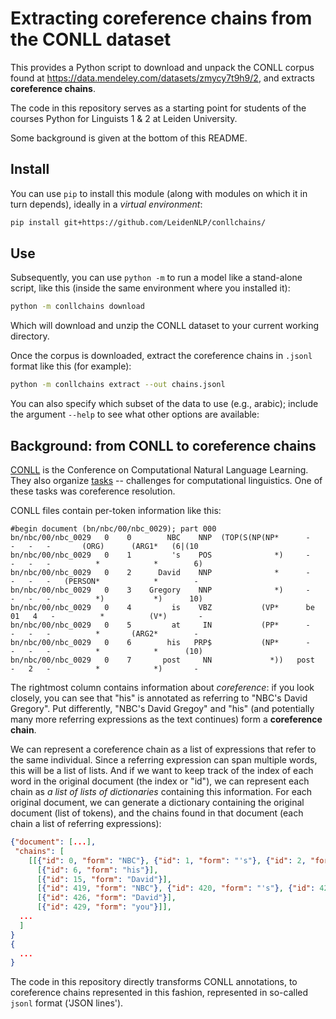 # Extracting coreference chains from the CONLL dataset

This provides a Python script to download and unpack the CONLL corpus found at https://data.mendeley.com/datasets/zmycy7t9h9/2, and extracts **coreference chains**.

The code in this repository serves as a starting point for students of the courses Python for Linguists 1 & 2 at Leiden University.

Some background is given at the bottom of this README.

## Install

You can use `pip` to install this module (along with modules on which it in turn depends), ideally in a _virtual environment_:

```bash
pip install git+https://github.com/LeidenNLP/conllchains/
```

## Use

Subsequently, you can use `python -m` to run a model like a stand-alone script, like this (inside the same environment where you installed it):

```bash
python -m conllchains download 
```

Which will download and unzip the CONLL dataset to your current working directory. 

Once the corpus is downloaded, extract the coreference chains in `.jsonl` format like this (for example):

```bash
python -m conllchains extract --out chains.jsonl
```

You can also specify which subset of the data to use (e.g., arabic); include the argument `--help` to see what other options are available:


## Background: from CONLL to coreference chains

[CONLL](https://conll.org/) is the Conference on Computational Natural Language Learning. 
They also organize [tasks](https://conll.org/previous-tasks) -- challenges for computational linguistics. 
One of these tasks was coreference resolution.

CONLL files contain per-token information like this:

```
#begin document (bn/nbc/00/nbc_0029); part 000
bn/nbc/00/nbc_0029   0    0        NBC    NNP  (TOP(S(NP(NP*      -    -   -   -       (ORG)      (ARG1*   (6|(10
bn/nbc/00/nbc_0029   0    1         's    POS              *)     -    -   -   -          *            *        6)
bn/nbc/00/nbc_0029   0    2      David    NNP              *      -    -   -   -   (PERSON*            *        -
bn/nbc/00/nbc_0029   0    3    Gregory    NNP              *)     -    -   -   -          *)           *)      10)
bn/nbc/00/nbc_0029   0    4         is    VBZ           (VP*      be  01   4   -          *          (V*)       -
bn/nbc/00/nbc_0029   0    5         at     IN           (PP*      -    -   -   -          *       (ARG2*        -
bn/nbc/00/nbc_0029   0    6        his   PRP$           (NP*      -    -   -   -          *            *      (10)
bn/nbc/00/nbc_0029   0    7       post     NN             *))   post   -   2   -          *            *)       -
```

The rightmost column contains information about _coreference_: if you look closely, you can see that "his" is annotated as referring to "NBC's David Gregory".
Put differently, "NBC's David Gregoy" and "his" (and potentially many more referring expressions as the text continues) form a **coreference chain**. 

We can represent a coreference chain as a list of expressions that refer to the same individual. 
Since a referring expression can span multiple words, this will be a list of lists.
And if we want to keep track of the index of each word in the original document (the index or "id"), we can represent each chain as _a list of lists of dictionaries_ containing this information.
For each original document, we can generate a dictionary containing the original document (list of tokens), and the chains found in that document (each chain a list of referring expressions):

```json
{"document": [...],
 "chains": [
    [[{"id": 0, "form": "NBC"}, {"id": 1, "form": "'s"}, {"id": 2, "form": "David"}, {"id": 3, "form": "Gregory"}],
      [{"id": 6, "form": "his"}],
      [{"id": 15, "form": "David"}],
      [{"id": 419, "form": "NBC"}, {"id": 420, "form": "'s"}, {"id": 421, "form": "David"}, {"id": 422, "form": "Gregory"}],
      [{"id": 426, "form": "David"}],
      [{"id": 429, "form": "you"}]],
  ...
  ]
}
{
  ...  
}
```

The code in this repository directly transforms CONLL annotations, to coreference chains represented in this fashion, represented in so-called `jsonl` format ('JSON lines').
